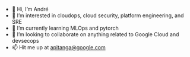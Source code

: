 - 👋 Hi, I’m André
- 👀 I’m interested in cloudops, cloud security, platform engineering, and SRE
- 🌱 I’m currently learning MLOps and pytorch
- 💞️ I’m looking to collaborate on anything related to Google Cloud and devsecops
- 📫 Hit me up at apitanga@google.com

<!---
apitanga/apitanga is a ✨ special ✨ repository because its `README.md` (this file) appears on your GitHub profile.
You can click the Preview link to take a look at your changes.
--->

